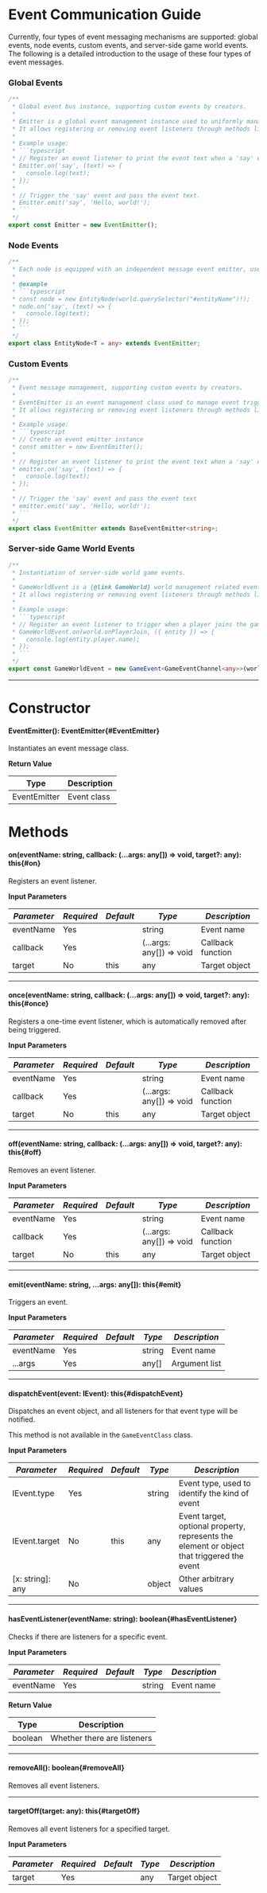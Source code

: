 <script setup>
import '/style.css'
</script>

# Event Communication Guide

Currently, four types of event messaging mechanisms are supported: global events, node events, custom events, and server-side game world events. The following is a detailed introduction to the usage of these four types of event messages.

### Global Events

````typescript
/**
 * Global event bus instance, supporting custom events by creators.
 *
 * Emitter is a global event management instance used to uniformly manage event triggering and listening throughout the application.
 * It allows registering or removing event listeners through methods like `on`, `once`, `off`, and supports event triggering and notification.
 *
 * Example usage:
 * ```typescript
 * // Register an event listener to print the event text when a 'say' event is received.
 * Emitter.on('say', (text) => {
 *   console.log(text);
 * });
 *
 * // Trigger the 'say' event and pass the event text.
 * Emitter.emit('say', 'Hello, world!');
 * ```
 */
export const Emitter = new EventEmitter();
````

### Node Events

````typescript
/**
 * Each node is equipped with an independent message event emitter, used for event passing and communication between components under that node, without interfering with other nodes.
 *
 * @example
 * ```typescript
 * const node = new EntityNode(world.querySelector("#entityName")!);
 * node.on('say', (text) => {
 *   console.log(text);
 * });
 * ```
 */
export class EntityNode<T = any> extends EventEmitter;
````

### Custom Events

````typescript
/**
 * Event message management, supporting custom events by creators.
 *
 * EventEmitter is an event management class used to manage event triggering and listening in an application.
 * It allows registering or removing event listeners through methods like `on`, `once`, `off`, and supports event triggering and notification.
 *
 * Example usage:
 * ```typescript
 * // Create an event emitter instance
 * const emitter = new EventEmitter();
 *
 * // Register an event listener to print the event text when a 'say' event is received
 * emitter.on('say', (text) => {
 *   console.log(text);
 * });
 *
 * // Trigger the 'say' event and pass the event text
 * emitter.emit('say', 'Hello, world!');
 * ```
 */
export class EventEmitter extends BaseEventEmitter<string>;
````

### Server-side Game World Events

````typescript
/**
 * Instantiation of server-side world game events.
 *
 * GameWorldEvent is a {@link GameWorld} world management related event instance, used to handle events related to the game world.
 * It allows registering or removing event listeners through methods like `on`, `once`, `off`, and supports event triggering and notification.
 *
 * Example usage:
 * ```typescript
 * // Register an event listener to trigger when a player joins the game
 * GameWorldEvent.on(world.onPlayerJoin, ({ entity }) => {
 *   console.log(entity.player.name);
 * });
 * ```
 */
export const GameWorldEvent = new GameEvent<GameEventChannel<any>>(world);
````

---

# Constructor

#### <font id="API" />EventEmitter()<font id="Type">: EventEmitter</font>{#EventEmitter}

Instantiates an event message class.

**Return Value**

| **Type**     | **Description** |
| ------------ | --------------- |
| EventEmitter | Event class     |

# Methods

#### <font id="API" />on(<font id="Type">eventName: string, callback: (...args: any[]) => void, target?: any</font>)<font id="Type">: this</font>{#on}

Registers an event listener.

**Input Parameters**

| **_Parameter_** | **_Required_** | **_Default_** | **_Type_**               | **_Description_** |
| --------------- | -------------- | ------------- | ------------------------ | ----------------- |
| eventName       | Yes            |               | string                   | Event name        |
| callback        | Yes            |               | (...args: any[]) => void | Callback function |
| target          | No             | this          | any                      | Target object     |

---

#### <font id="API" />once(<font id="Type">eventName: string, callback: (...args: any[]) => void, target?: any</font>)<font id="Type">: this</font>{#once}

Registers a one-time event listener, which is automatically removed after being triggered.

**Input Parameters**

| **_Parameter_** | **_Required_** | **_Default_** | **_Type_**               | **_Description_** |
| --------------- | -------------- | ------------- | ------------------------ | ----------------- |
| eventName       | Yes            |               | string                   | Event name        |
| callback        | Yes            |               | (...args: any[]) => void | Callback function |
| target          | No             | this          | any                      | Target object     |

---

#### <font id="API" />off(<font id="Type">eventName: string, callback: (...args: any[]) => void, target?: any</font>)<font id="Type">: this</font>{#off}

Removes an event listener.

**Input Parameters**

| **_Parameter_** | **_Required_** | **_Default_** | **_Type_**               | **_Description_** |
| --------------- | -------------- | ------------- | ------------------------ | ----------------- |
| eventName       | Yes            |               | string                   | Event name        |
| callback        | Yes            |               | (...args: any[]) => void | Callback function |
| target          | No             | this          | any                      | Target object     |

---

#### <font id="API" />emit(<font id="Type">eventName: string, ...args: any[]</font>)<font id="Type">: this</font>{#emit}

Triggers an event.

**Input Parameters**

| **_Parameter_** | **_Required_** | **_Default_** | **_Type_** | **_Description_** |
| --------------- | -------------- | ------------- | ---------- | ----------------- |
| eventName       | Yes            |               | string     | Event name        |
| ...args         | Yes            |               | any[]      | Argument list     |

---

#### <font id="API" />dispatchEvent(<font id="Type">event: IEvent</font>)<font id="Type">: this</font>{#dispatchEvent}

Dispatches an event object, and all listeners for that event type will be notified.

This method is not available in the `GameEventClass` class.

**Input Parameters**

| **_Parameter_**  | **_Required_** | **_Default_** | **_Type_** | **_Description_**                                                                          |
| ---------------- | -------------- | ------------- | ---------- | ------------------------------------------------------------------------------------------ |
| IEvent.type      | Yes            |               | string     | Event type, used to identify the kind of event                                             |
| IEvent.target    | No             | this          | any        | Event target, optional property, represents the element or object that triggered the event |
| [x: string]: any | No             |               | object     | Other arbitrary values                                                                     |

---

#### <font id="API" />hasEventListener(<font id="Type">eventName: string</font>)<font id="Type">: boolean</font>{#hasEventListener}

Checks if there are listeners for a specific event.

**Input Parameters**

| **_Parameter_** | **_Required_** | **_Default_** | **_Type_** | **_Description_** |
| --------------- | -------------- | ------------- | ---------- | ----------------- |
| eventName       | Yes            |               | string     | Event name        |

**Return Value**

| **Type** | **Description**             |
| -------- | --------------------------- |
| boolean  | Whether there are listeners |

---

#### <font id="API" />removeAll()<font id="Type">: boolean</font>{#removeAll}

Removes all event listeners.

---

#### <font id="API" />targetOff(<font id="Type">target: any</font>)<font id="Type">: this</font>{#targetOff}

Removes all event listeners for a specified target.

**Input Parameters**

| **_Parameter_** | **_Required_** | **_Default_** | **_Type_** | **_Description_** |
| --------------- | -------------- | ------------- | ---------- | ----------------- |
| target          | Yes            |               | any        | Target object     |
